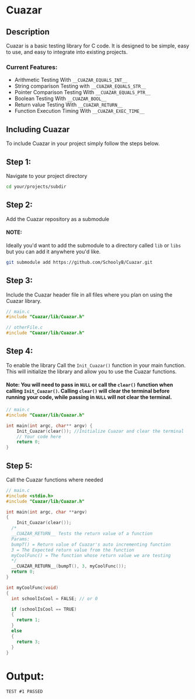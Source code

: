 # Cuazar
## Description
Cuazar is a basic testing library for C code. It is designed to be simple, easy to use, and easy to integrate into existing projects.
### Current Features:
 - Arithmetic Testing With `__CUAZAR_EQUALS_INT__`
 - String comparison Testing with `__CUAZAR_EQUALS_STR__`
 - Pointer Comparison Testing With `__CUAZAR_EQUALS_PTR__`
 - Boolean Testing With `__CUAZAR_BOOL__`
 - Return value Testing With `__CUAZAR_RETURN__`
 - Function Execution Timing With `__CUAZAR_EXEC_TIME__`
  
## Including Cuazar
To include Cuazar in your project simply follow the steps below.
 
## Step 1:
Navigate to your project directory
```bash
cd your/projects/subdir
```

## Step 2:
Add the Cuazar repository as a submodule
#### NOTE:
 Ideally you'd want to add the submodule to a directory called `lib` or `libs` but you can add it anywhere you'd like.
```bash
git submodule add https://github.com/SchoolyB/Cuazar.git
```

## Step 3:
Include the Cuazar header file in all files where you plan on using the Cuazar library.


```c
// main.c
#include "Cuazar/lib/Cuazar.h"
```
```C
// otherFile.c
#include "Cuazar/lib/Cuazar.h"
``` 

## Step 4:
To enable the library
Call the `Init_Cuazar()` function in your main function. This will initialize the library and allow you to use the Cuazar functions.
#### Note: You will need to pass in `NULL` or call the `clear()` function when calling `Init_Cuazar()`. Calling `clear()` will clear the terminal before running your code, while passing in `NULL` will not clear the terminal.
```c
// main.c
#include "Cuazar/lib/Cuazar.h"

int main(int argc, char** argv) {
    Init_Cuazar(clear()); //Initialize Cuazar and clear the terminal
    // Your code here
    return 0;
}
```

## Step 5:
Call the Cuazar functions where needed
```C
// main.c
#include <stdio.h>
#include "Cuazar/lib/Cuazar.h"

int main(int argc, char **argv)
{
    Init_Cuazar(clear());
  /*
  __CUAZAR_RETURN__ Tests the return value of a function
  Params:
  bumpT() = Return value of Cuazar's auto incrementing function
  3 = The Expected return value from the function
  myCoolFunc() = The function whose return value we are testing
  */
  __CUAZAR_RETURN__(bumpT(), 3, myCoolFunc());
  return 0;
}

int myCoolFunc(void)
{
  int schoolIsCool = FALSE; // or 0

  if (schoolIsCool == TRUE)
  {
    return 1;
  }
  else
  {
    return 3;
  }
}
```
# Output:
`TEST #1 PASSED`


